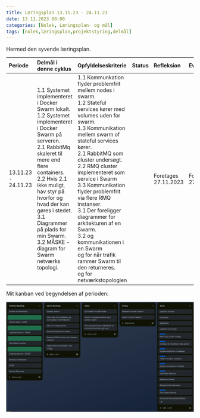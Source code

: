 ```yaml
---
title: Læringsplan 13.11.23 - 24.11.23
date: 13.11.2023 08:00
categories: [Nolek, Læringsplan- og mål]
tags: [nolek,læringsplan,projektstyring,delmål]
---
```

Hermed den syvende læringsplan.

| Periode              | Delmål i denne cyklus                                                                                                                                                                                                                                                                                                                                   | Opfyldelseskriterie                                                                                                                                                                                                                                                                                                                                                                                                                                                                                                                                | Status    | Refleksion           | Evaluering |
|:---------------------|:--------------------------------------------------------------------------------------------------------------------------------------------------------------------------------------------------------------------------------------------------------------------------------------------------------------------------------------------------------|:---------------------------------------------------------------------------------------------------------------------------------------------------------------------------------------------------------------------------------------------------------------------------------------------------------------------------------------------------------------------------------------------------------------------------------------------------------------------------------------------------------------------------------------------------|:----------|:---------------------|:-----------|
| 13.11.23 - 24.11.23  | 1.1 Systemet implementeret i Docker Swarm lokalt.<br/>1.2 Systemet implementeret i Docker Swarm på serveren.<br/>2.1 RabbitMq skaleret til mere end flere containers.<br/>2.2 Hvis 2.1 ikke muligt, hav styr på hvorfor og hvad der kan gøres i stedet.<br/>3.1 Diagrammer på plads for min Swarm.<br/>3.2 MÅSKE - diagram for Swarm netværks topologi. | 1.1 Kommunkation flyder problemfrit mellem nodes i swarm.<br/>1.2 Stateful services kører med volumes uden for swarm.<br/>1.3 Kommunikation mellem swarm of stateful services kører.<br/>2.1 RabbitMQ som cluster undersøgt.<br/>2.2 RMQ cluster implementeret som service i Swarm<br/>3.3 Kommunikation flyder problemfrit via flere RMQ instanser.<br/>3.1 Der foreligger diagrammer for arkitekturen af en Swarm.<br/> 3.2 og kommunikationen i en Swarm<br/> og for når trafik rammer Swarm til den returneres.<br/> og for netværkstopologien |  | Foretages 27.11.2023 |  Foretages 27.11.2023          |  

Mit kanban ved begyndelsen af perioden:

<img src="/assets/images/kanban_1311.png" alt="image should have been here">
